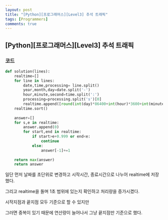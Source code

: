 ```yaml
---
layout: post
title: "[Python][프로그래머스][Level3] 추석 트래픽"
tags: [Programmers]
comments: true
---
```


## [Python][프로그래머스][Level3] 추석 트래픽

### 코드

```python
def solution(lines):
    realtime=[]
    for line in lines:
        date,time,processing= line.split()
        year,month,day=date.split('-')
        hour,minute,second=time.split(':')
        processing=processing.split('s')[0]
        realtime.append([round(int(day)*86400+int(hour)*3600+int(minute)*60+float(second)-float(processing)+0.001,3),round(int(day)*86400+int(hour)*3600+int(minute)*60+float(second),3)])
    realtime.sort()
    
    answer=[]
    for s,e in realtime:
        answer.append(0)
        for start,end in realtime:
            if start>e+0.999 or end<e:
                continue
            else:
                answer[-1]+=1
                
    return max(answer)
    return answer
```

일단 먼저 날짜를 초단위로 변경하고 시작시간, 종료시간으로 나누어 realtime에 저장했다.

그리고 realtime을 돌며 1초 범위에 있는지 확인하고 처리량을 증가시켰다.

시작지점과 끝지점 모두 기준으로 할 수 있지만

그러면 중복이 있기 때문에 연산량이 늘어나서 그냥 끝지점만 기준으로 했다.